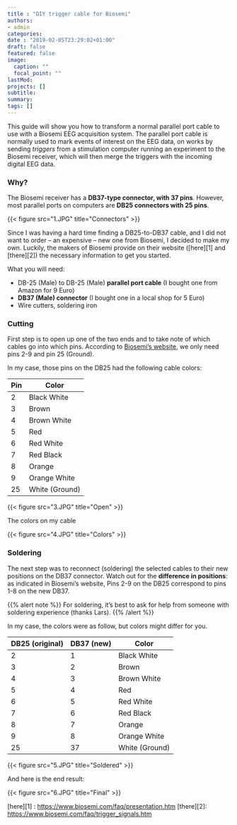 ```yaml
---
title : "DIY trigger cable for Biosemi"
authors:
- admin
categories: 
date : "2019-02-05T23:29:02+01:00"
draft: false
featured: false
image:
  caption: ""
  focal_point: ""
lastMod: 
projects: []
subtitle: 
summary:
tags: []
---
```


This guide will show you how to transform a normal parallel port cable to use with a Biosemi EEG acquisition system. The parallel port cable is normally used to mark events of interest on the EEG data, on works by sending *triggers* from a stimulation computer running an experiment to the Biosemi receiver, which will then merge the triggers with the incoming digital EEG data.

### Why?

The Biosemi receiver has a **DB37-type connector, with 37 pins**. However, most parallel ports on computers are **DB25 connectors with 25 pins**. 

{{< figure src="1.JPG" title="Connectors" >}}

Since I was having a hard time finding a DB25-to-DB37 cable, and I did not want to order – an expensive – new one from Biosemi, I decided to make my own. Luckily, the makers of Biosemi provide on their website ([here][1] and [there][2]) the necessary information to get you started.

What you will need:

- DB-25 (Male) to DB-25 (Male) **parallel port cable**  (I bought one from Amazon for 9 Euro)
- **DB37 (Male) connector** (I bought one in a local shop for 5 Euro)
- Wire cutters, soldering iron

### Cutting

First step is to open up one of the two ends and to take note of which cables go into which pins. According to [Biosemi’s website](https://www.biosemi.com/faq/presentation.htm), we only need pins 2-9 and pin 25 (Ground).

In my case, those pins on the DB25 had the following cable colors:

| Pin  | Color   |
|---|---|
| 2  | Black White  |
| 3  | Brown  |
| 4  | Brown White  |
| 5  | Red  |
| 6  | Red White  |
| 7  | Red Black  |
| 8  | Orange  |
| 9  | Orange White  |
| 25  | White (Ground)  |

{{< figure src="3.JPG" title="Open" >}}

The colors on my cable

{{< figure src="4.JPG" title="Colors" >}}

### Soldering

The next step was to reconnect (soldering) the selected cables to their new positions on the DB37 connector. Watch out for the **difference in positions**: as indicated in Biosemi’s website, Pins 2-9 on the DB25 correspond to pins 1-8 on the new DB37. 

{{% alert note %}}
For soldering, it’s best to ask for help from someone with soldering experience (thanks Lars).
{{% /alert %}}

In my case, the colors were as follow, but colors might differ for you.


| DB25 (original) | DB37 (new) | Color  |
|---|---|---|
| 2  | 1  | Black White  |
| 3  | 2  | Brown  |
| 4  | 3  | Brown White  |
| 5  | 4  | Red  |
| 6  | 5  | Red White  |
| 7  | 6  | Red Black  |
| 8  | 7  | Orange  |
| 9  | 8  | Orange White  |
| 25  | 37  | White (Ground)  |

{{< figure src="5.JPG" title="Soldered" >}}

And here is the end result:

{{< figure src="6.JPG" title="Final" >}}

[here][1] : https://www.biosemi.com/faq/presentation.htm
[there][2]: https://www.biosemi.com/faq/trigger_signals.htm 



